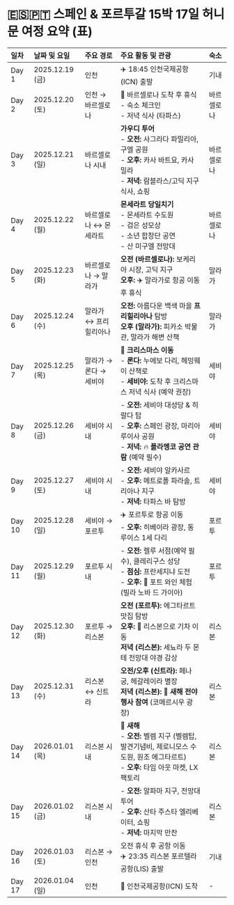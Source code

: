 # 🇪🇸🇵🇹 스페인 & 포르투갈 15박 17일 허니문 여정 요약 (표)

| 일차 | 날짜 및 요일 | 주요 경로 | 주요 활동 및 관광 | 숙소 |
| :--- | :--- | :--- | :--- | :--- |
| Day 1 | 2025.12.19 (금) | 인천 | ✈️ 18:45 인천국제공항(ICN) 출발 | 기내 |
| Day 2 | 2025.12.20 (토) | 인천 → 바르셀로나 | 🛬 바르셀로나 도착 후 휴식 <br> - 숙소 체크인 <br> - 저녁 식사 (타파스) | 바르셀로나 |
| Day 3 | 2025.12.21 (일) | 바르셀로나 시내 | **가우디 투어** <br> - **오전:** 사그라다 파밀리아, 구엘 공원 <br> - **오후:** 카사 바트요, 카사 밀라 <br> - **저녁:** 람블라스/고딕 지구 식사, 쇼핑 | 바르셀로나 |
| Day 4 | 2025.12.22 (월) | 바르셀로나 ↔ 몬세라트 | **몬세라트 당일치기** <br> - 몬세라트 수도원 <br> - 검은 성모상 <br> - 소년 합창단 공연 <br> - 산 미구엘 전망대 | 바르셀로나 |
| Day 5 | 2025.12.23 (화) | 바르셀로나 → 말라가 | **오전 (바르셀로나):** 보케리아 시장, 고딕 지구 <br> **오후:** ✈️ 말라가로 항공 이동 후 휴식 | 말라가 |
| Day 6 | 2025.12.24 (수) | 말라가 ↔ 프리힐리아나 | **오전:** 아름다운 백색 마을 **프리힐리아나** 탐방 <br> **오후 (말라가):** 피카소 박물관, 말라가 해변 산책 | 말라가 |
| Day 7 | 2025.12.25 (목) | 말라가 → 론다 → 세비야 | **🎄 크리스마스 이동** <br> - **론다:** 누에보 다리, 헤밍웨이 산책로 <br> - **세비야:** 도착 후 크리스마스 저녁 식사 (예약 권장) | 세비야 |
| Day 8 | 2025.12.26 (금) | 세비야 시내 | - **오전:** 세비야 대성당 & 히랄다 탑 <br> - **오후:** 스페인 광장, 마리아 루이사 공원 <br> - **저녁:** 🔥 **플라멩코 공연 관람** (예약 필수) | 세비야 |
| Day 9 | 2025.12.27 (토) | 세비야 시내 | - **오전:** 세비야 알카사르 <br> - **오후:** 메트로폴 파라솔, 트리아나 지구 <br> - **저녁:** 타파스 바 탐방 | 세비야 |
| Day 10 | 2025.12.28 (일) | 세비야 → 포르투 | ✈️ 포르투로 항공 이동 <br> - **오후:** 히베이라 광장, 동 루이스 1세 다리 | 포르투 |
| Day 11 | 2025.12.29 (월) | 포르투 시내 | - **오전:** 렐루 서점(예약 필수), 클레리구스 성당 <br> - **점심:** 프란세지냐 도전 <br> - **오후:** 🍷 포트 와인 체험 (빌라 노바 드 가이아) | 포르투 |
| Day 12 | 2025.12.30 (화) | 포르투 → 리스본 | **오전 (포르투):** 에그타르트 맛집 탐방 <br> **오후:** 🚆 리스본으로 기차 이동 <br> **저녁 (리스본):** 세뇨라 두 몬테 전망대 야경 감상 | 리스본 |
| Day 13 | 2025.12.31 (수) | 리스본 ↔ 신트라 | **오전/오후 (신트라):** 페나 궁, 헤갈레이라 별장 <br> **저녁 (리스본):** 🎉 **새해 전야 행사 참여** (코메르시우 광장) | 리스본 |
| Day 14 | 2026.01.01 (목) | 리스본 시내 | **🎊 새해** <br> - **오전:** 벨렘 지구 (벨렘탑, 발견기념비, 제로니모스 수도원, 원조 에그타르트) <br> - **오후:** 타임 아웃 마켓, LX 팩토리 | 리스본 |
| Day 15 | 2026.01.02 (금) | 리스본 시내 | - **오전:** 알파마 지구, 전망대 투어 <br> - **오후:** 산타 주스타 엘리베이터, 쇼핑 <br> - **저녁:** 마지막 만찬 | 리스본 |
| Day 16 | 2026.01.03 (토) | 리스본 → 인천 | 오전 휴식 후 공항 이동 <br> ✈️ 23:35 리스본 포르텔라 공항(LIS) 출발 | 기내 |
| Day 17 | 2026.01.04 (일) | 인천 | 🛬 인천국제공항(ICN) 도착 | - | 